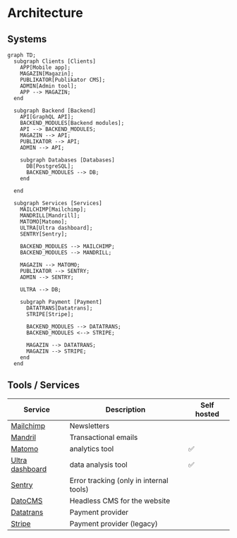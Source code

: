 # Architecture

## Systems

```mermaid
graph TD;
  subgraph Clients [Clients]
    APP[Mobile app];
    MAGAZIN[Magazin];
    PUBLIKATOR[Publikator CMS];
    ADMIN[Admin tool];
    APP --> MAGAZIN;
  end

  subgraph Backend [Backend]
    API[GraphQL API];
    BACKEND_MODULES[Backend modules];
    API --> BACKEND_MODULES;
    MAGAZIN --> API;
    PUBLIKATOR --> API;
    ADMIN --> API;

    subgraph Databases [Databases]
      DB[PostgreSQL];
      BACKEND_MODULES --> DB;
    end

  end

  subgraph Services [Services]
    MAILCHIMP[Mailchimp];
    MANDRILL[Mandrill];
    MATOMO[Matomo];
    ULTRA[Ultra dashboard];
    SENTRY[Sentry];

    BACKEND_MODULES --> MAILCHIMP;
    BACKEND_MODULES --> MANDRILL;

    MAGAZIN --> MATOMO;
    PUBLIKATOR --> SENTRY;
    ADMIN --> SENTRY;

    ULTRA --> DB;

    subgraph Payment [Payment]
      DATATRANS[Datatrans];
      STRIPE[Stripe];

      BACKEND_MODULES --> DATATRANS;
      BACKEND_MODULES <--> STRIPE;

      MAGAZIN --> DATATRANS;
      MAGAZIN --> STRIPE;
    end
  end
```

## Tools / Services

| Service | Description | Self hosted |
| --- | --- | --- |
| [Mailchimp](https://mailchimp.com/) | Newsletters |  |
| [Mandril](https://mandrillapp.com/) | Transactional emails |  |
| [Matomo](https://matomo.org/) | analytics tool | ✅ |
| [Ultra dashboard](https://ultra-dashboard.com/) | data analysis tool | ✅ |
| [Sentry](https://sentry.io/) | Error tracking (only in internal tools) |  |
| [DatoCMS](https://www.datocms.com/) | Headless CMS for the website |  |
| [Datatrans](https://www.datatrans.ch/) | Payment provider |  |
| [Stripe](https://www.stripe.com/) | Payment provider (legacy) |  |

